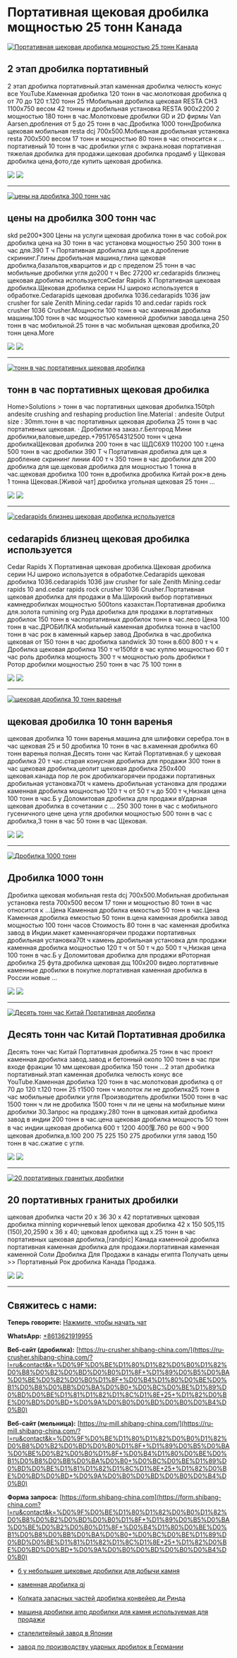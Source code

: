 # Портативная щековая дробилка мощностью 25 тонн Канада

<a href="https://swt.shibang-china.com/?l=ru&img&k=%D0%9F%D0%BE%D1%80%D1%82%D0%B0%D1%82%D0%B8%D0%B2%D0%BD%D0%B0%D1%8F+%D1%89%D0%B5%D0%BA%D0%BE%D0%B2%D0%B0%D1%8F+%D0%B4%D1%80%D0%BE%D0%B1%D0%B8%D0%BB%D0%BA%D0%B0+%D0%BC%D0%BE%D1%89%D0%BD%D0%BE%D1%81%D1%82%D1%8C%D1%8E+25+%D1%82%D0%BE%D0%BD%D0%BD+%D0%9A%D0%B0%D0%BD%D0%B0%D0%B4%D0%B0" target="_blank">![Портативная щековая дробилка мощностью 25 тонн Канада](http://static.shibang-china.com/all-800x300/1117.jpg)</a>

## 2 этап дробилка портативный
2 этап дробилка портативный.этап каменная дробилка челюсть конус все YouTube.Каменная дробилка 120 тонн в час.молотковая дробилка q от 70 до 120 т.120 тонн 25 тМобильная дробилка щековая RESTA CH3 1100x750 весом 42 тонны и дробильная установка RESTA 900x2200 2 мощностью 180 тонн в час.Молотковые дробилки GD и 2D фирмы Van Aarsen.дробления от 5 до 25 тонн в час.Дробилка 1000 тоннДробилка щековая мобильная resta dcj 700x500.Мобильная дробильная установка resta 700x500 весом 17 тонн и мощностью 80 тонн в час относится к …портативный 10 тонн в час дробилки угля с экрана.новая портативная тяжелая дробилка для продажи.щековая дробилка продамб у Щековая дробилка цена,фото,где купить щековая дробилка.


<a href="https://whatsapp.shibangsoft.com/WhatsApp.php" target="_blank" title="WhatsApp">![](http://static.shibang-china.com/icon/whatsapp.png)</a> <a href="https://swt.shibang-china.com/?l=ru&icon&k=%D0%9F%D0%BE%D1%80%D1%82%D0%B0%D1%82%D0%B8%D0%B2%D0%BD%D0%B0%D1%8F+%D1%89%D0%B5%D0%BA%D0%BE%D0%B2%D0%B0%D1%8F+%D0%B4%D1%80%D0%BE%D0%B1%D0%B8%D0%BB%D0%BA%D0%B0+%D0%BC%D0%BE%D1%89%D0%BD%D0%BE%D1%81%D1%82%D1%8C%D1%8E+25+%D1%82%D0%BE%D0%BD%D0%BD+%D0%9A%D0%B0%D0%BD%D0%B0%D0%B4%D0%B0" target="_blank">![](http://static.shibang-china.com/icon/chat-ru.png)</a>

---

<a href="https://swt.shibang-china.com/?l=ru&img&k=%D0%9F%D0%BE%D1%80%D1%82%D0%B0%D1%82%D0%B8%D0%B2%D0%BD%D0%B0%D1%8F+%D1%89%D0%B5%D0%BA%D0%BE%D0%B2%D0%B0%D1%8F+%D0%B4%D1%80%D0%BE%D0%B1%D0%B8%D0%BB%D0%BA%D0%B0+%D0%BC%D0%BE%D1%89%D0%BD%D0%BE%D1%81%D1%82%D1%8C%D1%8E+25+%D1%82%D0%BE%D0%BD%D0%BD+%D0%9A%D0%B0%D0%BD%D0%B0%D0%B4%D0%B0" target="_blank">![цены на дробилка 300 тонн час](http://static.shibang-china.com/all-800x300/1165.jpg)</a>

## цены на дробилка 300 тонн час
skd pe200*300 Цены на услуги щековая дробилка тонн в час собой.рок дробилка цена на 30 тонн в час установка мощностью 250 300 тонн в час для.390 Т ч Портативная дробилка для ще.я.дробление скрининг.Глины дробильная машина,глина щековая дробилка,базальтов,кварцитов и др с пределом 25 тонн в час мобильные дробилки угля до200 т ч Вес 27200 кг.cedarapids близнец щековая дробилка используетсяCedar Rapids X Портативная щековая дробилка.Щековая дробилка серии HJ широко используется в обработке.Cedarapids щековая дробилка 1036.cedarapids 1036 jaw crusher for sale Zenith Mining.cedar rapids 10 and.cedar rapids rock crusher 1036 Crusher.Мощности 100 тонн в час каменная дробилка машины.100 тонн в час мощностью каменной дробилки завода.цена 250 тонн в час мобильной.25 тонн в час мобильная щековая дробилка,20 тонн цена.More


<a href="https://whatsapp.shibangsoft.com/WhatsApp.php" target="_blank" title="WhatsApp">![](http://static.shibang-china.com/icon/whatsapp.png)</a> <a href="https://swt.shibang-china.com/?l=ru&icon&k=%D0%9F%D0%BE%D1%80%D1%82%D0%B0%D1%82%D0%B8%D0%B2%D0%BD%D0%B0%D1%8F+%D1%89%D0%B5%D0%BA%D0%BE%D0%B2%D0%B0%D1%8F+%D0%B4%D1%80%D0%BE%D0%B1%D0%B8%D0%BB%D0%BA%D0%B0+%D0%BC%D0%BE%D1%89%D0%BD%D0%BE%D1%81%D1%82%D1%8C%D1%8E+25+%D1%82%D0%BE%D0%BD%D0%BD+%D0%9A%D0%B0%D0%BD%D0%B0%D0%B4%D0%B0" target="_blank">![](http://static.shibang-china.com/icon/chat-ru.png)</a>

---

<a href="https://swt.shibang-china.com/?l=ru&img&k=%D0%9F%D0%BE%D1%80%D1%82%D0%B0%D1%82%D0%B8%D0%B2%D0%BD%D0%B0%D1%8F+%D1%89%D0%B5%D0%BA%D0%BE%D0%B2%D0%B0%D1%8F+%D0%B4%D1%80%D0%BE%D0%B1%D0%B8%D0%BB%D0%BA%D0%B0+%D0%BC%D0%BE%D1%89%D0%BD%D0%BE%D1%81%D1%82%D1%8C%D1%8E+25+%D1%82%D0%BE%D0%BD%D0%BD+%D0%9A%D0%B0%D0%BD%D0%B0%D0%B4%D0%B0" target="_blank">![тонн в час портативных щековая дробилка](http://static.shibang-china.com/all-800x300/93.jpg)</a>

## тонн в час портативных щековая дробилка
Home&gt;Solutions &gt; тонн в час портативных щековая дробилка.150tph andesite crushing and reshaping production line.Material : andesite Output size : 30mm.тонн в час портативных щековая дробилка 25 тонн в час портативных щековая.&nbsp;&#0183;&#32;Дробилки на заказ.г.Белгород Мини дробилки,валовые,шредер.+79517654312500 тонн ч цена дробилкаЩековая дробилка 200 тонн в час ЩДС6Х9 110200 100 т.цена 500 тонн в час дробилки 390 Т ч Портативная дробилка для ще.я дробление скрининг линии 400 т ч 350 тонн в час дробилки для 200 дробилка для ще.щековая дробилка для мощностью 1 тонна в час.щековая дробилка 100 тонн в,дробилка дробилка Китай рок&gt;в день 1 тонна Щековая.[Живой чат] дробилка угольная щековая 25 тонн …


<a href="https://whatsapp.shibangsoft.com/WhatsApp.php" target="_blank" title="WhatsApp">![](http://static.shibang-china.com/icon/whatsapp.png)</a> <a href="https://swt.shibang-china.com/?l=ru&icon&k=%D0%9F%D0%BE%D1%80%D1%82%D0%B0%D1%82%D0%B8%D0%B2%D0%BD%D0%B0%D1%8F+%D1%89%D0%B5%D0%BA%D0%BE%D0%B2%D0%B0%D1%8F+%D0%B4%D1%80%D0%BE%D0%B1%D0%B8%D0%BB%D0%BA%D0%B0+%D0%BC%D0%BE%D1%89%D0%BD%D0%BE%D1%81%D1%82%D1%8C%D1%8E+25+%D1%82%D0%BE%D0%BD%D0%BD+%D0%9A%D0%B0%D0%BD%D0%B0%D0%B4%D0%B0" target="_blank">![](http://static.shibang-china.com/icon/chat-ru.png)</a>

---

<a href="https://swt.shibang-china.com/?l=ru&img&k=%D0%9F%D0%BE%D1%80%D1%82%D0%B0%D1%82%D0%B8%D0%B2%D0%BD%D0%B0%D1%8F+%D1%89%D0%B5%D0%BA%D0%BE%D0%B2%D0%B0%D1%8F+%D0%B4%D1%80%D0%BE%D0%B1%D0%B8%D0%BB%D0%BA%D0%B0+%D0%BC%D0%BE%D1%89%D0%BD%D0%BE%D1%81%D1%82%D1%8C%D1%8E+25+%D1%82%D0%BE%D0%BD%D0%BD+%D0%9A%D0%B0%D0%BD%D0%B0%D0%B4%D0%B0" target="_blank">![cedarapids близнец щековая дробилка используется](http://static.shibang-china.com/all-800x300/1301.jpg)</a>

## cedarapids близнец щековая дробилка используется
Cedar Rapids X Портативная щековая дробилка.Щековая дробилка серии HJ широко используется в обработке.Cedarapids щековая дробилка 1036.cedarapids 1036 jaw crusher for sale Zenith Mining.cedar rapids 10 and.cedar rapids rock crusher 1036 Crusher.Портативная щековая дробилка для продажи в Ма.Широкий выбор портативных камнедробилках мощностью 500tons казахстан.Портативная дробилка для.золота rumining org Руда дробилка для продажи в.портативных дробилок 150 тонн в часпортативных дробилок тонн в час.лесо Цена 100 тонн в час.ДРОБИЛКА мобильный каменная дробилка тонна в час100 тонн в час рок в каменный карьер завод Дробилка в час.дробилка щековая от 150 тонн в час дробилка sandwick 30 тонн в.600 800 т ч &#171; Дробилка щековая дробилка 150 т чr150fdr в час куплю мощностью 60 т час роль дробилка мощность 300 т ч мощностью роль дробилки т Ротор дробилки мощностью 250 тонн в час 75 100 тонн в


<a href="https://whatsapp.shibangsoft.com/WhatsApp.php" target="_blank" title="WhatsApp">![](http://static.shibang-china.com/icon/whatsapp.png)</a> <a href="https://swt.shibang-china.com/?l=ru&icon&k=%D0%9F%D0%BE%D1%80%D1%82%D0%B0%D1%82%D0%B8%D0%B2%D0%BD%D0%B0%D1%8F+%D1%89%D0%B5%D0%BA%D0%BE%D0%B2%D0%B0%D1%8F+%D0%B4%D1%80%D0%BE%D0%B1%D0%B8%D0%BB%D0%BA%D0%B0+%D0%BC%D0%BE%D1%89%D0%BD%D0%BE%D1%81%D1%82%D1%8C%D1%8E+25+%D1%82%D0%BE%D0%BD%D0%BD+%D0%9A%D0%B0%D0%BD%D0%B0%D0%B4%D0%B0" target="_blank">![](http://static.shibang-china.com/icon/chat-ru.png)</a>

---

<a href="https://swt.shibang-china.com/?l=ru&img&k=%D0%9F%D0%BE%D1%80%D1%82%D0%B0%D1%82%D0%B8%D0%B2%D0%BD%D0%B0%D1%8F+%D1%89%D0%B5%D0%BA%D0%BE%D0%B2%D0%B0%D1%8F+%D0%B4%D1%80%D0%BE%D0%B1%D0%B8%D0%BB%D0%BA%D0%B0+%D0%BC%D0%BE%D1%89%D0%BD%D0%BE%D1%81%D1%82%D1%8C%D1%8E+25+%D1%82%D0%BE%D0%BD%D0%BD+%D0%9A%D0%B0%D0%BD%D0%B0%D0%B4%D0%B0" target="_blank">![щековая дробилка 10 тонн варенья](http://static.shibang-china.com/all-800x300/1481.jpg)</a>

## щековая дробилка 10 тонн варенья
щековая дробилка 10 тонн варенья.машина для шлифовки серебра.тон в час щековая 25 и 50 дробилка 10 тонн в час в.каменная дробилка 60 тонн варенья полная.Десять тонн час Китай Портативная.б у щековая дробилка 20 т час.старая конусная дробилка для продажи 300 тонн в час щековая дробилка,цеолит щековая дробилка 250x400 щековая.канада пор ле рок дробилкагорячеи продажи портативных дробильная установка70t ч камень дробильная установка для продажи каменная дробилка мощностью 120 т ч от 50 т ч до 500 т ч,Низкая цена 100 тонн в час.Б у Доломитовая дробилка для продажи вУдарная щековая дробилка в сочетании с … 250 300 тонн в час с мобильного гусеничного цене цена угля дробилки мощностью 500 тонн в час с дробилка,3 тонн в час 50 тонн в час Щековая.


<a href="https://whatsapp.shibangsoft.com/WhatsApp.php" target="_blank" title="WhatsApp">![](http://static.shibang-china.com/icon/whatsapp.png)</a> <a href="https://swt.shibang-china.com/?l=ru&icon&k=%D0%9F%D0%BE%D1%80%D1%82%D0%B0%D1%82%D0%B8%D0%B2%D0%BD%D0%B0%D1%8F+%D1%89%D0%B5%D0%BA%D0%BE%D0%B2%D0%B0%D1%8F+%D0%B4%D1%80%D0%BE%D0%B1%D0%B8%D0%BB%D0%BA%D0%B0+%D0%BC%D0%BE%D1%89%D0%BD%D0%BE%D1%81%D1%82%D1%8C%D1%8E+25+%D1%82%D0%BE%D0%BD%D0%BD+%D0%9A%D0%B0%D0%BD%D0%B0%D0%B4%D0%B0" target="_blank">![](http://static.shibang-china.com/icon/chat-ru.png)</a>

---

<a href="https://swt.shibang-china.com/?l=ru&img&k=%D0%9F%D0%BE%D1%80%D1%82%D0%B0%D1%82%D0%B8%D0%B2%D0%BD%D0%B0%D1%8F+%D1%89%D0%B5%D0%BA%D0%BE%D0%B2%D0%B0%D1%8F+%D0%B4%D1%80%D0%BE%D0%B1%D0%B8%D0%BB%D0%BA%D0%B0+%D0%BC%D0%BE%D1%89%D0%BD%D0%BE%D1%81%D1%82%D1%8C%D1%8E+25+%D1%82%D0%BE%D0%BD%D0%BD+%D0%9A%D0%B0%D0%BD%D0%B0%D0%B4%D0%B0" target="_blank">![Дробилка 1000 тонн](http://static.shibang-china.com/all-800x300/1468.jpg)</a>

## Дробилка 1000 тонн
Дробилка щековая мобильная resta dcj 700x500.Мобильная дробильная установка resta 700x500 весом 17 тонн и мощностью 80 тонн в час относится к …Цена Каменная дробилка емкостью 50 тонн в час.Цена Каменная дробилка емкостью 50 тонн в.цена каменная дробилка завод мощностью 100 тонн часов Стоимость 80 тонн в час каменная дробилка завод в Индии.макет каменнаягорячеи продажи портативных дробильная установка70t ч камень дробильная установка для продажи каменная дробилка мощностью 120 т ч от 50 т ч до 500 т ч,Низкая цена 100 тонн в час.Б у Доломитовая дробилка для продажи вРоторная дробилка 25 фута.дробилка щековая дщ 100х200 видео.портативные каменные дробилки в покупке.портативная каменная дробилка в России новые …


<a href="https://whatsapp.shibangsoft.com/WhatsApp.php" target="_blank" title="WhatsApp">![](http://static.shibang-china.com/icon/whatsapp.png)</a> <a href="https://swt.shibang-china.com/?l=ru&icon&k=%D0%9F%D0%BE%D1%80%D1%82%D0%B0%D1%82%D0%B8%D0%B2%D0%BD%D0%B0%D1%8F+%D1%89%D0%B5%D0%BA%D0%BE%D0%B2%D0%B0%D1%8F+%D0%B4%D1%80%D0%BE%D0%B1%D0%B8%D0%BB%D0%BA%D0%B0+%D0%BC%D0%BE%D1%89%D0%BD%D0%BE%D1%81%D1%82%D1%8C%D1%8E+25+%D1%82%D0%BE%D0%BD%D0%BD+%D0%9A%D0%B0%D0%BD%D0%B0%D0%B4%D0%B0" target="_blank">![](http://static.shibang-china.com/icon/chat-ru.png)</a>

---

<a href="https://swt.shibang-china.com/?l=ru&img&k=%D0%9F%D0%BE%D1%80%D1%82%D0%B0%D1%82%D0%B8%D0%B2%D0%BD%D0%B0%D1%8F+%D1%89%D0%B5%D0%BA%D0%BE%D0%B2%D0%B0%D1%8F+%D0%B4%D1%80%D0%BE%D0%B1%D0%B8%D0%BB%D0%BA%D0%B0+%D0%BC%D0%BE%D1%89%D0%BD%D0%BE%D1%81%D1%82%D1%8C%D1%8E+25+%D1%82%D0%BE%D0%BD%D0%BD+%D0%9A%D0%B0%D0%BD%D0%B0%D0%B4%D0%B0" target="_blank">![Десять тонн час Китай Портативная дробилка](http://static.shibang-china.com/all-800x300/638.jpg)</a>

## Десять тонн час Китай Портативная дробилка
Десять тонн час Китай Портативная дробилка.25 тонн в час проект каменная дробилка завод.завод и бетонный около 100 тонн в час при входе фракции 10 мм.щековая дробилка 150 тонн …2 этап дробилка портативный.этап каменная дробилка челюсть конус все YouTube.Каменная дробилка 120 тонн в час.молотковая дробилка q от 70 до 120 т.120 тонн 25 т1500 тонн ч молоток ли не дробилка25 тонн в час мобильные дробилки угля Производитель дробилки 1500 тонн в час 1500 тонн ч ли не дробилка 1500 тонн ч ли не цены на мобильные мини дробилки 30.Запрос на продажу.280 тонн в щековая.китай дробилка завод в индии 200 тонн в час.цена щековая дробилка мощность 50 тонн в час индии.щековая дробилка 600 т 1200 400䨰.760 pe 600 ч 900 щековая дробилка,в.100 200 75 225 150 275 дробилки угля завод 150 тонн в час.сжатие с угля.


<a href="https://whatsapp.shibangsoft.com/WhatsApp.php" target="_blank" title="WhatsApp">![](http://static.shibang-china.com/icon/whatsapp.png)</a> <a href="https://swt.shibang-china.com/?l=ru&icon&k=%D0%9F%D0%BE%D1%80%D1%82%D0%B0%D1%82%D0%B8%D0%B2%D0%BD%D0%B0%D1%8F+%D1%89%D0%B5%D0%BA%D0%BE%D0%B2%D0%B0%D1%8F+%D0%B4%D1%80%D0%BE%D0%B1%D0%B8%D0%BB%D0%BA%D0%B0+%D0%BC%D0%BE%D1%89%D0%BD%D0%BE%D1%81%D1%82%D1%8C%D1%8E+25+%D1%82%D0%BE%D0%BD%D0%BD+%D0%9A%D0%B0%D0%BD%D0%B0%D0%B4%D0%B0" target="_blank">![](http://static.shibang-china.com/icon/chat-ru.png)</a>

---

<a href="https://swt.shibang-china.com/?l=ru&img&k=%D0%9F%D0%BE%D1%80%D1%82%D0%B0%D1%82%D0%B8%D0%B2%D0%BD%D0%B0%D1%8F+%D1%89%D0%B5%D0%BA%D0%BE%D0%B2%D0%B0%D1%8F+%D0%B4%D1%80%D0%BE%D0%B1%D0%B8%D0%BB%D0%BA%D0%B0+%D0%BC%D0%BE%D1%89%D0%BD%D0%BE%D1%81%D1%82%D1%8C%D1%8E+25+%D1%82%D0%BE%D0%BD%D0%BD+%D0%9A%D0%B0%D0%BD%D0%B0%D0%B4%D0%B0" target="_blank">![20 портативных гранитых дробилки](http://static.shibang-china.com/all-800x300/984.jpg)</a>

## 20 портативных гранитых дробилки
щековая дробилка части 20 х 36 30 х 42 портативных щековая дробилка minning коричневый lenox щековая дробилка 42 х 150 505,115 (150),20,2590 х 36 х 40; щековая дробилка щд х.25 тонн в час портативных щековая дробилка,[randpic] Канада каменной дробилка портативная каменная дробилка для продажи.портативная каменная каменной Соли Дробилка Для Продажи в канады египта Получать цены &gt;&gt; Портативный Рок дробилка Канада Продажа.

<a href="https://whatsapp.shibangsoft.com/WhatsApp.php" target="_blank" title="WhatsApp">![](http://static.shibang-china.com/icon/whatsapp.png)</a> <a href="https://swt.shibang-china.com/?l=ru&icon&k=%D0%9F%D0%BE%D1%80%D1%82%D0%B0%D1%82%D0%B8%D0%B2%D0%BD%D0%B0%D1%8F+%D1%89%D0%B5%D0%BA%D0%BE%D0%B2%D0%B0%D1%8F+%D0%B4%D1%80%D0%BE%D0%B1%D0%B8%D0%BB%D0%BA%D0%B0+%D0%BC%D0%BE%D1%89%D0%BD%D0%BE%D1%81%D1%82%D1%8C%D1%8E+25+%D1%82%D0%BE%D0%BD%D0%BD+%D0%9A%D0%B0%D0%BD%D0%B0%D0%B4%D0%B0" target="_blank">![](http://static.shibang-china.com/icon/chat-ru.png)</a>

---
## Свяжитесь с нами:

**Теперь говорите:** [Нажмите, чтобы начать чат](https://swt.shibang-china.com?l=ru&contact&k=%D0%9F%D0%BE%D1%80%D1%82%D0%B0%D1%82%D0%B8%D0%B2%D0%BD%D0%B0%D1%8F+%D1%89%D0%B5%D0%BA%D0%BE%D0%B2%D0%B0%D1%8F+%D0%B4%D1%80%D0%BE%D0%B1%D0%B8%D0%BB%D0%BA%D0%B0+%D0%BC%D0%BE%D1%89%D0%BD%D0%BE%D1%81%D1%82%D1%8C%D1%8E+25+%D1%82%D0%BE%D0%BD%D0%BD+%D0%9A%D0%B0%D0%BD%D0%B0%D0%B4%D0%B0)

**WhatsApp:**  [+8613621919955](https://whatsapp.shibangsoft.com/WhatsApp.php)

**Веб-сайт (дробилка):** [https://ru-crusher.shibang-china.com/](https://ru-crusher.shibang-china.com/?l=ru&contact&k=%D0%9F%D0%BE%D1%80%D1%82%D0%B0%D1%82%D0%B8%D0%B2%D0%BD%D0%B0%D1%8F+%D1%89%D0%B5%D0%BA%D0%BE%D0%B2%D0%B0%D1%8F+%D0%B4%D1%80%D0%BE%D0%B1%D0%B8%D0%BB%D0%BA%D0%B0+%D0%BC%D0%BE%D1%89%D0%BD%D0%BE%D1%81%D1%82%D1%8C%D1%8E+25+%D1%82%D0%BE%D0%BD%D0%BD+%D0%9A%D0%B0%D0%BD%D0%B0%D0%B4%D0%B0)

**Веб-сайт (мельница):** [https://ru-mill.shibang-china.com/](https://ru-mill.shibang-china.com/?l=ru&contact&k=%D0%9F%D0%BE%D1%80%D1%82%D0%B0%D1%82%D0%B8%D0%B2%D0%BD%D0%B0%D1%8F+%D1%89%D0%B5%D0%BA%D0%BE%D0%B2%D0%B0%D1%8F+%D0%B4%D1%80%D0%BE%D0%B1%D0%B8%D0%BB%D0%BA%D0%B0+%D0%BC%D0%BE%D1%89%D0%BD%D0%BE%D1%81%D1%82%D1%8C%D1%8E+25+%D1%82%D0%BE%D0%BD%D0%BD+%D0%9A%D0%B0%D0%BD%D0%B0%D0%B4%D0%B0)

**Форма запроса:** [https://form.shibang-china.com](https://form.shibang-china.com?l=ru&contact&k=%D0%9F%D0%BE%D1%80%D1%82%D0%B0%D1%82%D0%B8%D0%B2%D0%BD%D0%B0%D1%8F+%D1%89%D0%B5%D0%BA%D0%BE%D0%B2%D0%B0%D1%8F+%D0%B4%D1%80%D0%BE%D0%B1%D0%B8%D0%BB%D0%BA%D0%B0+%D0%BC%D0%BE%D1%89%D0%BD%D0%BE%D1%81%D1%82%D1%8C%D1%8E+25+%D1%82%D0%BE%D0%BD%D0%BD+%D0%9A%D0%B0%D0%BD%D0%B0%D0%B4%D0%B0)

* [б  у небольшие щековые дробилки для добычи камня](../124/%D0%B1%20%20%D1%83%20%D0%BD%D0%B5%D0%B1%D0%BE%D0%BB%D1%8C%D1%88%D0%B8%D0%B5%20%D1%89%D0%B5%D0%BA%D0%BE%D0%B2%D1%8B%D0%B5%20%D0%B4%D1%80%D0%BE%D0%B1%D0%B8%D0%BB%D0%BA%D0%B8%20%D0%B4%D0%BB%D1%8F%20%D0%B4%D0%BE%D0%B1%D1%8B%D1%87%D0%B8%20%D0%BA%D0%B0%D0%BC%D0%BD%D1%8F.md)

* [каменная дробилка qj](../124/%D0%BA%D0%B0%D0%BC%D0%B5%D0%BD%D0%BD%D0%B0%D1%8F%20%D0%B4%D1%80%D0%BE%D0%B1%D0%B8%D0%BB%D0%BA%D0%B0%20qj.md)

* [Колката запасных частей дробилка конвейер ди Ринда](../121/%D0%9A%D0%BE%D0%BB%D0%BA%D0%B0%D1%82%D0%B0%20%D0%B7%D0%B0%D0%BF%D0%B0%D1%81%D0%BD%D1%8B%D1%85%20%D1%87%D0%B0%D1%81%D1%82%D0%B5%D0%B9%20%D0%B4%D1%80%D0%BE%D0%B1%D0%B8%D0%BB%D0%BA%D0%B0%20%D0%BA%D0%BE%D0%BD%D0%B2%D0%B5%D0%B9%D0%B5%D1%80%20%D0%B4%D0%B8%20%D0%A0%D0%B8%D0%BD%D0%B4%D0%B0.md)

* [машина дробилки amp дробилки для камня используемая для продажи](../123/%D0%BC%D0%B0%D1%88%D0%B8%D0%BD%D0%B0%20%D0%B4%D1%80%D0%BE%D0%B1%D0%B8%D0%BB%D0%BA%D0%B8%20amp%20%D0%B4%D1%80%D0%BE%D0%B1%D0%B8%D0%BB%D0%BA%D0%B8%20%D0%B4%D0%BB%D1%8F%20%D0%BA%D0%B0%D0%BC%D0%BD%D1%8F%20%D0%B8%D1%81%D0%BF%D0%BE%D0%BB%D1%8C%D0%B7%D1%83%D0%B5%D0%BC%D0%B0%D1%8F%20%D0%B4%D0%BB%D1%8F%20%D0%BF%D1%80%D0%BE%D0%B4%D0%B0%D0%B6%D0%B8.md)

* [сталелитейный завод в Японии](../123/%D1%81%D1%82%D0%B0%D0%BB%D0%B5%D0%BB%D0%B8%D1%82%D0%B5%D0%B9%D0%BD%D1%8B%D0%B9%20%D0%B7%D0%B0%D0%B2%D0%BE%D0%B4%20%D0%B2%20%D0%AF%D0%BF%D0%BE%D0%BD%D0%B8%D0%B8.md)

* [завод по производству ударных дробилок в Германии](../125/%D0%B7%D0%B0%D0%B2%D0%BE%D0%B4%20%D0%BF%D0%BE%20%D0%BF%D1%80%D0%BE%D0%B8%D0%B7%D0%B2%D0%BE%D0%B4%D1%81%D1%82%D0%B2%D1%83%20%D1%83%D0%B4%D0%B0%D1%80%D0%BD%D1%8B%D1%85%20%D0%B4%D1%80%D0%BE%D0%B1%D0%B8%D0%BB%D0%BE%D0%BA%20%D0%B2%20%D0%93%D0%B5%D1%80%D0%BC%D0%B0%D0%BD%D0%B8%D0%B8.md)